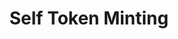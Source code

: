 ---
layout: embed
title: Self Token Minting
permalink: apps/minting/architectures/token-circulation/ui-screens
lang: en
page_id: apps-minting-architectures-token-circulation-screens

description: Screens
---